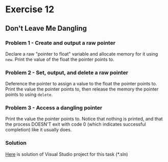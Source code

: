 # Exercise 12
## Don't Leave Me Dangling

### Problem 1 - Create and output a raw pointer

Declare a raw "pointer to float" variable and allocate memory for it using `new`. Print the value of the float the pointer points to.

### Problem 2 - Set, output, and delete a raw pointer

Deference the pointer to assign a value to the float the pointer points to. Print the value the pointer points to, then release the memory the pointer points to using `delete`.

### Problem 3 - Access a dangling pointer

Print the value the pointer points to. Notice that nothing is printed, and that the process DOESN'T exit with code 0 (which indicates successful completion) like it usually does.

### Solution
[Here](/Course_3_Class_Development/Module_4/1_Dangling_pointer/Solution/Exercise13.sln) is solution of Visual Studio project for this task (*.sln)